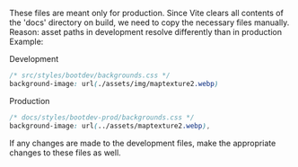 These files are meant only for production.
Since Vite clears all contents of the 'docs' directory on build, we need to copy the necessary files manually.
Reason: asset paths in development resolve differently than in production
Example:

Development
```css
/* src/styles/bootdev/backgrounds.css */
background-image: url(./assets/img/maptexture2.webp)
```
Production
```css
/* docs/styles/bootdev-prod/backgrounds.css */
background-image: url(../assets/maptexture2.webp),
```

If any changes are made to the development files, make the appropriate changes to these files as well.